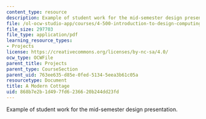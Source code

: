 ```yaml
---
content_type: resource
description: Example of student work for the mid-semester design presentation.
file: /ol-ocw-studio-app/courses/4-500-introduction-to-design-computing-fall-2008/868b7e2b1d497fd6236620b244dd23fd_assn4a_4.pdf
file_size: 297703
file_type: application/pdf
learning_resource_types:
- Projects
license: https://creativecommons.org/licenses/by-nc-sa/4.0/
ocw_type: OCWFile
parent_title: Projects
parent_type: CourseSection
parent_uid: 763ee635-d85e-0fed-5134-5eea3b61c05a
resourcetype: Document
title: A Modern Cottage
uid: 868b7e2b-1d49-7fd6-2366-20b244dd23fd
---
```

Example of student work for the mid-semester design presentation.